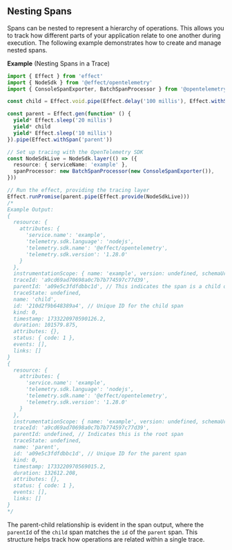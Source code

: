 ## Nesting Spans

Spans can be nested to represent a hierarchy of operations. This allows you to track how different parts of your application relate to one another during execution. The following example demonstrates how to create and manage nested spans.

**Example** (Nesting Spans in a Trace)

```ts twoslash "a09e5c3fdfdbbc1d"
import { Effect } from 'effect'
import { NodeSdk } from '@effect/opentelemetry'
import { ConsoleSpanExporter, BatchSpanProcessor } from '@opentelemetry/sdk-trace-base'

const child = Effect.void.pipe(Effect.delay('100 millis'), Effect.withSpan('child'))

const parent = Effect.gen(function* () {
  yield* Effect.sleep('20 millis')
  yield* child
  yield* Effect.sleep('10 millis')
}).pipe(Effect.withSpan('parent'))

// Set up tracing with the OpenTelemetry SDK
const NodeSdkLive = NodeSdk.layer(() => ({
  resource: { serviceName: 'example' },
  spanProcessor: new BatchSpanProcessor(new ConsoleSpanExporter()),
}))

// Run the effect, providing the tracing layer
Effect.runPromise(parent.pipe(Effect.provide(NodeSdkLive)))
/*
Example Output:
{
  resource: {
    attributes: {
      'service.name': 'example',
      'telemetry.sdk.language': 'nodejs',
      'telemetry.sdk.name': '@effect/opentelemetry',
      'telemetry.sdk.version': '1.28.0'
    }
  },
  instrumentationScope: { name: 'example', version: undefined, schemaUrl: undefined },
  traceId: 'a9cd69ad70698a0c7b7b774597c77d39',
  parentId: 'a09e5c3fdfdbbc1d', // This indicates the span is a child of 'parent'
  traceState: undefined,
  name: 'child',
  id: '210d2f9b648389a4', // Unique ID for the child span
  kind: 0,
  timestamp: 1733220970590126.2,
  duration: 101579.875,
  attributes: {},
  status: { code: 1 },
  events: [],
  links: []
}
{
  resource: {
    attributes: {
      'service.name': 'example',
      'telemetry.sdk.language': 'nodejs',
      'telemetry.sdk.name': '@effect/opentelemetry',
      'telemetry.sdk.version': '1.28.0'
    }
  },
  instrumentationScope: { name: 'example', version: undefined, schemaUrl: undefined },
  traceId: 'a9cd69ad70698a0c7b7b774597c77d39',
  parentId: undefined, // Indicates this is the root span
  traceState: undefined,
  name: 'parent',
  id: 'a09e5c3fdfdbbc1d', // Unique ID for the parent span
  kind: 0,
  timestamp: 1733220970569015.2,
  duration: 132612.208,
  attributes: {},
  status: { code: 1 },
  events: [],
  links: []
}
*/
```

The parent-child relationship is evident in the span output, where the `parentId` of the `child` span matches the `id` of the `parent` span. This structure helps track how operations are related within a single trace.
